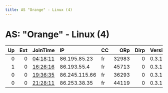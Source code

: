 ```yaml
---
title: AS "Orange" - Linux (4)
---
```


# AS: "Orange" - Linux (4)

|   Up |   Ext | JoinTime                                                                                            | IP            | CC   |   ORp |   Dirp | Version   | Contact   | Nickname      |   eFamMembers |
|-----:|------:|:----------------------------------------------------------------------------------------------------|:--------------|:-----|------:|-------:|:----------|:----------|:--------------|--------------:|
|    0 |     0 | [04:18:11](https://metrics.torproject.org/rs.html#details/641B245F1BBE648415BFF303CDB4DBBE64CFDD9A) | 86.195.85.23  | fr   | 32983 |      0 | 0.3.1.10  | None      | UbuntuCore212 |             1 |
|    1 |     0 | [16:26:16](https://metrics.torproject.org/rs.html#details/0D818FFBD6AD29329D0FF22A22C4EC1CEA7088EB) | 86.193.55.4   | fr   | 45713 |      0 | 0.3.1.10  | None      | UbuntuCore212 |             1 |
|    0 |     0 | [19:36:35](https://metrics.torproject.org/rs.html#details/5416524D56D8B52F0871C73BD1C4BF11F27CA01B) | 86.245.115.66 | fr   | 36293 |      0 | 0.3.1.10  | None      | UbuntuCore212 |             1 |
|    0 |     0 | [21:28:11](https://metrics.torproject.org/rs.html#details/BB595680F8070CE4A1FFFD9155694FA55A87F74A) | 86.253.38.35  | fr   | 44119 |      0 | 0.3.1.10  | None      | UbuntuCore212 |             1 |
